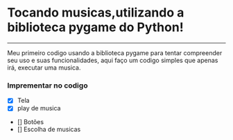 # Tocando musicas,utilizando a biblioteca pygame do Python!
***
 Meu primeiro codigo usando a biblioteca pygame para tentar compreender
 seu uso e suas funcionalidades, aqui faço um codigo simples que apenas irá, executar uma musica.

 ### Imprementar no codigo

- [x] Tela
- [x] play de musica
- [] Botões
- [] Escolha de musicas



